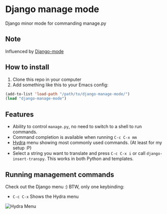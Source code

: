 # Django manage mode

Django minor mode for commanding manage.py

## Note

Influenced by [Django-mode](https://github.com/myfreeweb/django-mode)

## How to install

1. Clone this repo in your computer
2. Add something like this to your Emacs config:

```lisp
(add-to-list 'load-path "/path/to/django-manage-mode/")
(load "django-manage-mode")
```

## Features
- Ability to control `manage.py`, no need to switch to a shell to run commands.
- Command completion is available when running `C-c C-x mm`
- [Hydra](https://github.com/abo-abo/hydra) menu showing most commonly used commands. (At least for my setup :P)
- Select a string you want to translate and press `C-c C-x i` or call `django-insert-transpy`. This works in both Python and templates.

## Running management commands
Check out the Django menu :)
BTW, only one keybinding:

- `C-c C-x` Shows the Hydra menu


![Hydra Menu](https://cloud.githubusercontent.com/assets/1545083/10549513/6713b7e0-73f6-11e5-9e1a-7aacf3976174.png)
